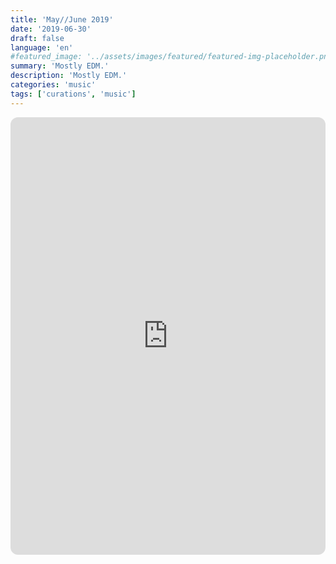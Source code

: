 ```yaml
---
title: 'May//June 2019'
date: '2019-06-30'
draft: false
language: 'en'
#featured_image: '../assets/images/featured/featured-img-placeholder.png'
summary: 'Mostly EDM.'
description: 'Mostly EDM.'
categories: 'music'
tags: ['curations', 'music']
---
```

<!-- @format -->
<iframe
    style="border-radius:12px"
    src="https://open.spotify.com/embed/playlist/5dKq0ygPxCou48ZcLURZBj?utm_source=generator"
    width="100%"
    height="700"
    frameBorder="0"
    allowfullscreen=""
    allow="
        autoplay;
        clipboard-write;
        encrypted-media;
        fullscreen;
        picture-in-picture
    "
    loading="lazy"
></iframe>
